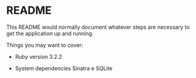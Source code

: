 # README

This README would normally document whatever steps are necessary to get the
application up and running.

Things you may want to cover:

* Ruby version
3.2.2

* System dependencies
Sinatra e SQLite

